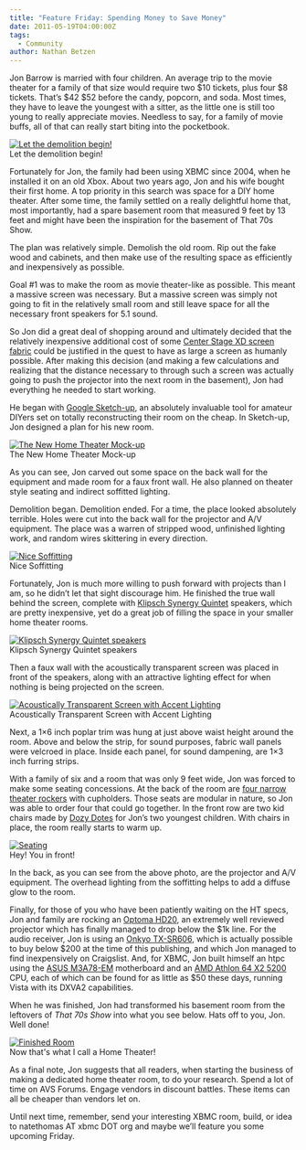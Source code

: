 ```yaml
---
title: "Feature Friday: Spending Money to Save Money"
date: 2011-05-19T04:00:00Z
tags:
  - Community
author: Nathan Betzen
---
```


Jon Barrow is married with four children. An average trip to the movie theater for a family of that size would require two $10 tickets, plus four $8 tickets. That’s $42 $52 before the candy, popcorn, and soda. Most times, they have to leave the youngest with a sitter, as the little one is still too young to really appreciate movies. Needless to say, for a family of movie buffs, all of that can really start biting into the pocketbook.

[![Let the demolition begin!](/images/blog/01-Before-300x225.jpeg "Let the demolition begin!")](/images/blog/01-Before.jpeg)  
 Let the demolition begin!

Fortunately for Jon, the family had been using XBMC since 2004, when he installed it on an old Xbox. About two years ago, Jon and his wife bought their first home. A top priority in this search was space for a DIY home theater. After some time, the family settled on a really delightful home that, most importantly, had a spare basement room that measured 9 feet by 13 feet and might have been the inspiration for the basement of That 70s Show.

The plan was relatively simple. Demolish the old room. Rip out the fake wood and cabinets, and then make use of the resulting space as efficiently and inexpensively as possible.

Goal #1 was to make the room as movie theater-like as possible. This meant a massive screen was necessary. But a massive screen was simply not going to fit in the relatively small room and still leave space for all the necessary front speakers for 5.1 sound.

So Jon did a great deal of shopping around and ultimately decided that the relatively inexpensive additional cost of some [Center Stage XD screen fabric](http://www.seymourav.com/store.asp "Center Stage XD screen fabric") could be justified in the quest to have as large a screen as humanly possible. After making this decision (and making a few calculations and realizing that the distance necessary to through such a screen was actually going to push the projector into the next room in the basement), Jon had everything he needed to start working.

He began with [Google Sketch-up](https://www.sketchup.com/ "Google Sketch-up"), an absolutely invaluable tool for amateur DIYers set on totally reconstructing their room on the cheap. In Sketch-up, Jon designed a plan for his new room.

[![The New Home Theater Mock-up](/images/blog/02-Sketch-300x165.jpeg "The New Home Theater Mock-up")](/images/blog/02-Sketch.jpeg)  
 The New Home Theater Mock-up

As you can see, Jon carved out some space on the back wall for the equipment and made room for a faux front wall. He also planned on theater style seating and indirect soffitted lighting.

Demolition began. Demolition ended. For a time, the place looked absolutely terrible. Holes were cut into the back wall for the projector and A/V equipment. The place was a warren of stripped wood, unfinished lighting work, and random wires skittering in every direction.

[![Nice Soffitting](/images/blog/01-Drywall-300x225.jpeg "Nice Soffitting")](https://forum.kodi.tv/showthread.php?pid=735230%23pid735230)  
 Nice Soffitting

Fortunately, Jon is much more willing to push forward with projects than I am, so he didn’t let that sight discourage him. He finished the true wall behind the screen, complete with [Klipsch Synergy Quintet](https://www.amazon.com/gp/product/B00009L1UX/ref=as_li_ss_tl?ie=UTF8&tag=thfefi02-20&linkCode=as2&camp=217145&creative=399349&creativeASIN=B00009L1UX "Klipsch Speakers") speakers, which are pretty inexpensive, yet do a great job of filling the space in your smaller home theater rooms.

[![Klipsch Synergy Quintet speakers](/images/blog/03-Speakers-300x225.jpeg "Klipsch Synergy Quintet speakers")](/images/blog/03-Speakers.jpeg)  
 Klipsch Synergy Quintet speakers

Then a faux wall with the acoustically transparent screen was placed in front of the speakers, along with an attractive lighting effect for when nothing is being projected on the screen.

[![Acoustically Transparent Screen with Accent Lighting](/images/blog/07-Accents-300x225.jpeg "Acoustically Transparent Screen with Accent Lighting")](/images/blog/07-Accents.jpeg)  
 Acoustically Transparent Screen with Accent Lighting

Next, a 1×6 inch poplar trim was hung at just above waist height around the room. Above and below the strip, for sound purposes, fabric wall panels were velcroed in place. Inside each panel, for sound dampening, are 1×3 inch furring strips.

With a family of six and a room that was only 9 feet wide, Jon was forced to make some seating concessions. At the back of the room are [four narrow theater rockers](http://seatsandchairs.com/Home-Theater-SeatingviewPrd.asp?_route_=home-theater-seating-chairs/pc/viewPrd.asp&idproduct=6&idcategory=4 "Theater Seating") with cupholders. Those seats are modular in nature, so Jon was able to order four that could go together. In the front row are two kid chairs made by [Dozy Dotes](http://www.dozydotes.com/product-10782-Rocket-Red-Child-Recliner-Chair-Theater-Seating.aspx "Warning: Heartwarming cuteness ahead") for Jon’s two youngest children. With chairs in place, the room really starts to warm up.

[![Seating](/images/blog/06-Seating-225x300.jpeg "Seating")](/images/blog/06-Seating.jpeg)  
 Hey! You in front!

In the back, as you can see from the above photo, are the projector and A/V equipment. The overhead lighting from the soffitting helps to add a diffuse glow to the room.

Finally, for those of you who have been patiently waiting on the HT specs, Jon and family are rocking an [Optoma HD20](https://www.amazon.com/gp/product/B002G0CWSU/ref=as_li_ss_tl?ie=UTF8&tag=thfefi02-20&linkCode=as2&camp=217145&creative=399349&creativeASIN=B002G0CWSU "Optoma HD20"), an extremely well reviewed projector which has finally managed to drop below the $1k line. For the audio receiver, Jon is using an [Onkyo TX-SR606](https://www.amazon.com/gp/product/B0015S8PGW/ref=as_li_ss_tl?ie=UTF8&tag=thfefi02-20&linkCode=as2&camp=217145&creative=399349&creativeASIN=B0015S8PGW "Onkyo TX-SR606"), which is actually possible to buy below $200 at the time of this publishing, and which Jon managed to find inexpensively on Craigslist. And, for XBMC, Jon built himself an htpc using the [ASUS M3A78-EM](https://www.amazon.com/gp/product/B001BSC0PI/ref=as_li_ss_tl?ie=UTF8&tag=thfefi02-20&linkCode=as2&camp=217145&creative=399349&creativeASIN=B001BSC0PI "ASUS motherboard") motherboard and an [AMD Athlon 64 X2 5200](https://www.amazon.com/gp/product/B001FEDL0G/ref=as_li_ss_tl?ie=UTF8&tag=thfefi02-20&linkCode=as2&camp=217145&creative=399349&creativeASIN=B001FEDL0G "AMD Athlon processor") CPU, each of which can be found for as little as $50 these days, running Vista with its DXVA2 capabilities.

When he was finished, Jon had transformed his basement room from the leftovers of _That 70s Show_ into what you see below. Hats off to you, Jon. Well done!

[![Finished Room](/images/blog/00-Finished-Room-300x225.jpeg "Finished Room")](/images/blog/00-Finished-Room.jpeg)  
 Now that's what I call a Home Theater!

As a final note, Jon suggests that all readers, when starting the business of making a dedicated home theater room, to do your research. Spend a lot of time on AVS Forums. Engage vendors in discount battles. These items can all be cheaper than vendors let on.

Until next time, remember, send your interesting XBMC room, build, or idea to natethomas AT xbmc DOT org and maybe we’ll feature you some upcoming Friday.
